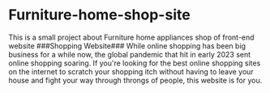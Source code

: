 # Furniture-home-shop-site
This is a small project about Furniture home appliances shop of front-end website
###Shopping Website###
While online shopping has been big business for a while now,
the global pandemic that hit in early 2023 sent online shopping soaring.
If you're looking for the best online shopping sites on the internet to
scratch your shopping itch without having to leave your house and fight your way through throngs of people,
this website is for you.
